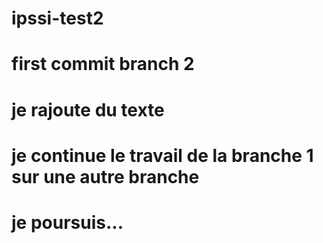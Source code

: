 # ipssi-test2

# first commit branch 2
# je rajoute du texte
# je continue le travail de la branche 1 sur une autre branche
# je poursuis...
